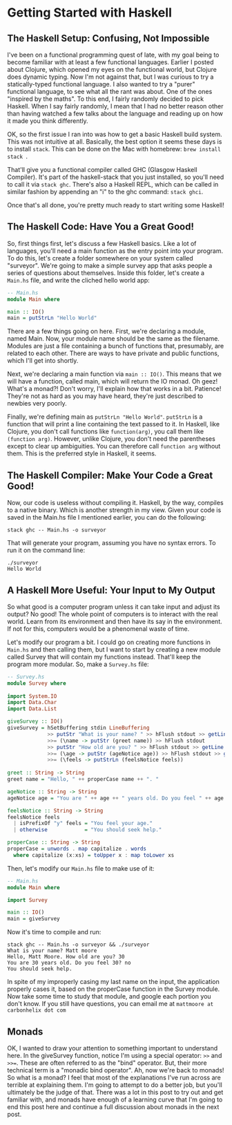 # Getting Started with Haskell

## The Haskell Setup: Confusing, Not Impossible

I've been on a functional programming quest of late, with my goal being to become familiar with at least a few functional languages. Earlier I posted about Clojure, which opened my eyes on the functional world, but Clojure does dynamic typing. Now I'm not against that, but I was curious to try a statically-typed functional language. I also wanted to try a "purer" functional language, to see what all the rant was about. One of the ones "inspired by the maths". To this end, I fairly randomly decided to pick Haskell. When I say fairly randomly, I mean that I had no better reason other than having watched a few talks about the language and reading up on how it made you think differently.

OK, so the first issue I ran into was how to get a basic Haskell build system. This was not intuitive at all. Basically, the best option it seems these days is to install ```stack```. This can be done on the Mac with homebrew: ```brew install stack ```.

That'll give you a functional compiler called GHC (Glasgow Haskell Compiler). It's part of the haskell-stack that you just installed, so you'll need to call it via ```stack ghc```. There's also a Haskell REPL, which can be called in similar fashion by appending an "i" to the ghc command: ```stack ghci```.

Once that's all done, you're pretty much ready to start writing some Haskell!

## The Haskell Code: Have You a Great Good!

So, first things first, let's discuss a few Haskell basics. Like a lot of languages, you'll need a main function as the entry point into your program. To do this, let's create a folder somewhere on your system called "surveyor". We're going to make a simple survey app that asks people a series of questions about themselves. Inside this folder, let's create a ```Main.hs``` file, and write the cliched hello world app:

```haskell
-- Main.hs
module Main where

main :: IO()
main = putStrLn "Hello World"
```

There are a few things going on here. First, we're declaring a module, named Main. Now, your module name should be the same as the filename. Modules are just a file containing a bunch of functions that, presumably, are related to each other. There are ways to have private and public functions, which I'll get into shortly.

Next, we're declaring a main function via ```main :: IO()```. This means that we will have a function, called main, which will return the IO monad. Oh geez! What's a monad?! Don't worry, I'll explain how that works in a bit. Patience! They're not as hard as you may have heard, they're just described to newbies very poorly.

Finally, we're defining main as ```putStrLn "Hello World"```. ```putStrLn``` is a function that will print a line containing the text passed to it. In Haskell, like Clojure, you don't call functions like ```function(arg)```, you call them like ```(function arg)```. However, unlike Clojure, you don't need the parentheses except to clear up ambiguities. You can therefore call ```function arg``` without them. This is the preferred style in Haskell, it seems.

## The Haskell Compiler: Make Your Code a Great Good!

Now, our code is useless without compiling it. Haskell, by the way, compiles to a native binary. Which is another strength in my view. Given your code is saved in the Main.hs file I mentioned earlier, you can do the following:

```shell
stack ghc -- Main.hs -o surveyor
```

That will generate your program, assuming you have no syntax errors. To run it on the command line:

```shell
./surveyor
Hello World
```

## A Haskell More Useful: Your Input to My Output

So what good is a computer program unless it can take input and adjust its output? No good! The whole point of computers is to interact with the real world. Learn from its environment and then have its say in the environment. If not for this, computers would be a phenomenal waste of time.

Let's modify our program a bit. I could go on creating more functions in ```Main.hs``` and then calling them, but I want to start by creating a new module called Survey that will contain my functions instead. That'll keep the program more modular. So, make a ```Survey.hs``` file:

```haskell
-- Survey.hs
module Survey where
  
import System.IO
import Data.Char
import Data.List

giveSurvey :: IO()
giveSurvey = hSetBuffering stdin LineBuffering
             >> putStr "What is your name? " >> hFlush stdout >> getLine
             >>= (\name -> putStr (greet name)) >> hFlush stdout
             >> putStr "How old are you? " >> hFlush stdout >> getLine
             >>= (\age -> putStr (ageNotice age)) >> hFlush stdout >> getLine
             >>= (\feels -> putStrLn (feelsNotice feels))
       
greet :: String -> String
greet name = "Hello, " ++ properCase name ++ ". "

ageNotice :: String -> String
ageNotice age = "You are " ++ age ++ " years old. Do you feel " ++ age ++ "? "

feelsNotice :: String -> String
feelsNotice feels
  | isPrefixOf "y" feels = "You feel your age."
  | otherwise            = "You should seek help."

properCase :: String -> String
properCase = unwords . map capitalize . words
  where capitalize (x:xs) = toUpper x : map toLower xs
```

Then, let's modify our ```Main.hs``` file to make use of it:

```haskell
-- Main.hs
module Main where

import Survey

main :: IO()
main = giveSurvey
```

Now it's time to compile and run:

```shell
stack ghc -- Main.hs -o surveyor && ./surveyor
What is your name? Matt moore
Hello, Matt Moore. How old are you? 30
You are 30 years old. Do you feel 30? no
You should seek help.
```

In spite of my improperly casing my last name on the input, the application properly cases it, based on the properCase function in the Survey module. Now take some time to study that module, and google each portion you don't know. If you still have questions, you can email me at ```mattmoore at carbonhelix dot com```

## Monads

OK, I wanted to draw your attention to something important to understand here. In the giveSurvey function, notice I'm using a special operator: ```>>``` and ```>>=```. These are often referred to as the "bind" operator. But, their more technical term is a "monadic bind operator". Ah, now we're back to monads! So what is a monad? I feel that most of the explanations I've run across are terrible at explaining them. I'm going to attempt to do a better job, but you'll ultimately be the judge of that. There was a lot in this post to try out and get familiar with, and monads have enough of a learning curve that I'm going to end this post here and continue a full discussion about monads in the next post.
